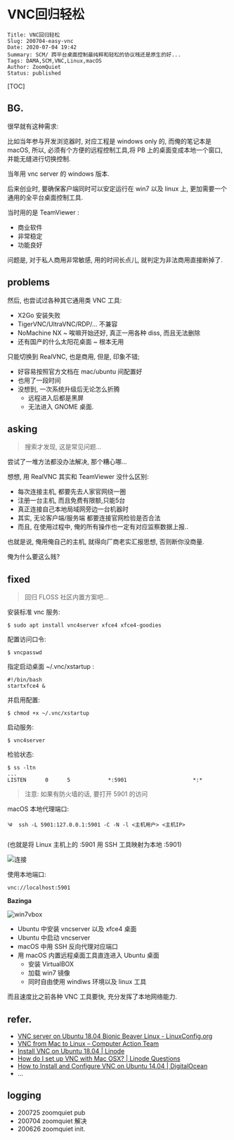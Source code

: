 # VNC回归轻松
    Title: VNC回归轻松
    Slug: 200704-easy-vnc
    Date: 2020-07-04 19:42
    Summary: SCM/ 跨平台桌面控制最纯粹和轻松的协议桟还是原生的好...
    Tags: DAMA,SCM,VNC,Linux,macOS
    Author: ZoomQuiet
    Status: published


[TOC]


## BG.
很早就有这种需求:

比如当年参与开发浏览器时,
对应工程是 windows only 的,
而俺的笔记本是 macOS,
所以, 必须有个方便的远程控制工具,将 PB 上的桌面变成本地一个窗口,
并能无缝进行切换控制.

当年用 vnc server 的 windows 版本.

后来创业时, 要确保客户端同时可以安定运行在 win7 以及 linux 上,
更加需要一个通用的全平台桌面控制工具.

当时用的是 TeamViewer :

- 商业软件
- 非常稳定
- 功能良好

问题是, 对于私人商用非常敏感,
用的时间长点儿, 就判定为非法商用直接断掉了.

## problems

然后, 也尝试过各种其它通用类 VNC 工具:

- X2Go 安装失败
- TigerVNC/UltraVNC/RDP/... 不兼容
- NoMachine NX ~ 唉嘛开始还好, 真正一用各种 diss, 而且无法删除
- 还有国产的什么太阳花桌面 ~ 根本无用


只能切换到 RealVNC, 也是商用, 但是, 印象不错;

- 好容易按照官方文档在 mac/ubuntu 间配置好
- 也用了一段时间
- 没想到, 一次系统升级后无论怎么折腾
    + 远程进入后都是黑屏
    + 无法进入 GNOME 桌面.



## asking
> 搜索才发现, 这是常见问题...

尝试了一堆方法都没办法解决, 那个糟心哪...

想想, 用 RealVNC 其实和 TeamViewer 没什么区别:

- 每次连接主机, 都要先去人家官网绕一圈
- 注册一台主机, 而且免费有限额,只能5台
- 真正连接自己本地局域网旁边一台机器时
- 其实, 无论客户端/服务端 都要连接官网检验是否合法
- 而且, 在使用过程中, 俺的所有操作也一定有对应监察数据上报..

也就是说, 俺用俺自己的主机, 就得向厂商老实汇报思想, 否则断你没商量.

俺为什么要这么贱?


## fixed
> 回归 FLOSS 社区内置方案吧...

安装标准 vnc 服务:

    $ sudo apt install vnc4server xfce4 xfce4-goodies

配置访问口令:

    $ vncpasswd

指定启动桌面 ~/.vnc/xstartup :

    #!/bin/bash
    startxfce4 &

并启用配置:

    $ chmod +x ~/.vnc/xstartup

启动服务:

    $ vnc4server

检验状态:

    $ ss -ltn
    ...
    LISTEN      0      5            *:5901                     *:* 

> 注意: 如果有防火墙的话, 要打开 5901 的访问

macOS 本地代理端口:

    ༄  ssh -L 5901:127.0.0.1:5901 -C -N -l <主机用户> <主机IP>

(也就是将 Linux 主机上的 :5901 用 SSH 工具映射为本地 :5901)

![连接](http://ydlj.zoomquiet.top/ipic/2020-07-25-ScreenShot%202020-07-25%2010.37.01.jpg)

使用本地端口:

    vnc://localhost:5901


**Bazinga**

![win7vbox](http://ydlj.zoomquiet.top/ipic/2020-07-25-ScreenShot%202020-07-25%2010.39.36.jpg)


- Ubuntu 中安装 vncserver 以及 xfce4 桌面
- Ubuntu 中启动 vncserver
- macOS 中用 SSH 反向代理对应端口
- 用 macOS 内置远程桌面工具直连进入 Ubuntu 桌面
    + 安装 VirtualBOX 
    + 加载 win7 镜像
    + 同时自由使用 windiws 环境以及 linux 工具


而且速度比之前各种 VNC 工具要快, 充分发挥了本地网络能力.


## refer.

- [VNC server on Ubuntu 18.04 Bionic Beaver Linux - LinuxConfig.org](https://linuxconfig.org/vnc-server-on-ubuntu-18-04-bionic-beaver-linux)
- [VNC from Mac to Linux – Computer Action Team](https://cat.pdx.edu/platforms/mac/remote-access/vnc-to-linux/)
- [Install VNC on Ubuntu 18.04 | Linode](https://www.linode.com/docs/applications/remote-desktop/install-vnc-on-ubuntu-18-04/)
- [How do I set up VNC with Mac OSX? | Linode Questions](https://www.linode.com/community/questions/18877/how-do-i-set-up-vnc-with-mac-osx)
- [How to Install and Configure VNC on Ubuntu 14.04 | DigitalOcean](https://www.digitalocean.com/community/tutorials/how-to-install-and-configure-vnc-on-ubuntu-14-04)
- ...


## logging

- 200725 zoomquiet pub
- 200704 zoomquiet 解决
- 200626 zoomquiet init.

